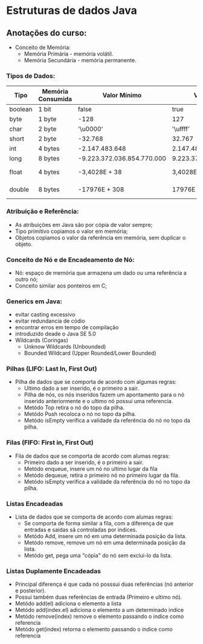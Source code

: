 # Estruturas de dados Java

## Anotações do curso:

- Conceito de Memória:
  - Memória Primária - memória volátil.
  - Memória Secundária - memória permanente.
### Tipos de Dados: 

| Tipo  |  Memória Consumida  |  Valor Mínimo  |  Valor Máximo  |  Precisão  |
|-------| ------------------- |--------------- | -------------- | -----------|
| boolean |  1 bit   |  false |  true |  -- |
|  byte   |  1 byte  |  -128 |  127 |  -- |
|  char   |  2 byte  |  '\u0000' |  '\uffff' |  -- |
|  short  |  2 byte  |  -32.768 |  32.767 |  -- |
|  int    |  4 bytes |  -2.147.483.648 |  2.147.483.647 |  -- |
|  long   |  8 bytes |  -9.223.372.036.854.770.000 |  9.223.372.036.854.770.000 |  -- |
|  float  |  4 bytes |  -3,4028E + 38 |  3,4028E + 38 |  6 -- 7 dígitos |
|  double |  8 bytes |  -17976E + 308 |  17976E + 308 |  15 dígitos |

### Atribuição e Referência:

- As atribuições em Java são por cópia de valor sempre;
- Tipo primitivo copiamos o valor em memória;
- Objetos copiamos o valor da referência em memória, sem duplicar o objeto.

### Conceito de Nó e de Encadeamento de Nó:

- Nó: espaço de memória que armazena um dado ou uma referência a outro nó;
- Conceito similar aos ponteiros em C;

### Generics em Java:

- evitar casting excessivo
- evitar redundancia de códio
- encontrar erros em tempo de compilação
- introduzido deade o Java SE 5.0
- Wildcards (Coringas)
  - Unknow Wildcards (Unbounded)
  - Bounded Wildcard (Upper Rounded/Lower Bounded)

### Pilhas (LIFO: Last In, First Out)

- Pilha de dados que se comporta de acordo com algumas regras:
  - Ultimo dado a ser inserido, é o primeiro a sair.
  - Pilha de nós, os nós inseridos fazem um apontamento para o nó inserido anteriormente e o ultimo nó possui uma referencia.
  - Metódo Top retira o nó do topo da pilha.
  - Metódo Push recoloca o nó no topo da pilha.
  - Metódo isEmpty verifica a validade da referência do nó no topo da pilha.

### Filas (FIFO: First in, First Out)

- Fila de dados que se comporta de acordo com alumas regras:
  - Primeiro dado a ser inserido, é o primeiro a sair.
  - Metódo enqueue, insere um nó no ultimo lugar da fila
  - Metódo dequeue, retira o primeiro nó no primeiro lugar da fila.
  - Metódo isEmpty verifica a validade da referência do nó no topo da pilha.

### Listas Encadeadas

- Lista de dados que se comporta de acordo com alumas regras:
  - Se comporta de forma similar a fila, com a diferença de que entradas e saidas sã controladas por indices.
  - Metódo Add, insere um nó em uma determinada posição da lista.
  - Metódo remove, remove um nó em uma determinada posição da lista.
  - Metódo get, pega uma "cópia" do nó sem exclui-lo da lista.

### Listas Duplamente Encadeadas

- Principal diferença é que cada nó posssui duas referências (nó anterior e posterior).
- Possui também duas referências de entrada (Primeiro  e ultimo nó).
- Metódo add(el) adiciona o elemento a lista
- Metódo add(index.el) adiciona o elemento a um determinado indice
- Metódo remove(index) remove o elemento passando o indice como referencia
- Metódo get(index) retorna o elemento passando o indice como referencia